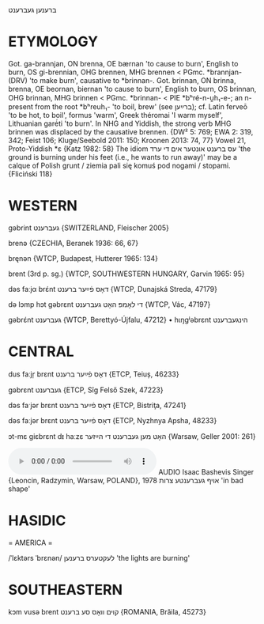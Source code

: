 ברענען
געברענט

ETYMOLOGY
===========
Got. ga-brannjan, ON brenna, OE bærnan 'to cause to burn', English to burn, OS gi-brennian, OHG brennen, MHG brennen < PGmc. *brannjan- (DRV) 'to make burn', causative to *brinnan-.
Got. brinnan, ON brinna, brenna, OE beornan, biernan 'to cause to burn', English to burn, OS brinnan, OHG brinnan, MHG brinnen < PGmc. *brinnan- < PIE *bʰré-n-u̯h₁-e-; an n-present from the root *bʰreuh₁- 'to boil, brew' (see ברײַען); cf. Latin ferveō 'to be hot, to boil', formus 'warm', Greek théromai 'I warm myself', Lithuanian garė́ti 'to burn'.
In NHG and Yiddish, the strong verb MHG brinnen was displaced by the causative brennen.
{DW² 5: 769; EWA 2: 319, 342; Feist 106; Kluge/Seebold 2011: 150; Kroonen 2013: 74, 77}
Vowel 21, Proto-Yiddish *ɛ
{Katz 1982: 58}
The idiom עס ברענט אונטער אים די ערד 'the ground is burning under his feet (i.e., he wants to run away)' may be a calque of Polish grunt / ziemia pali się komuś pod nogami / stopami.
{Fliciński 118}

WESTERN
========

gəbrint געברענט {SWITZERLAND, Fleischer 2005}

brenə {CZECHIA, Beranek 1936: 66, 67}

bręnən {WTCP, Budapest, Hutterer 1965: 134}

brent (3rd p. sg.) {WTCP, SOUTHWESTERN HUNGARY, Garvin 1965: 95}

dəs faːjα brɛ́nt דאָס פֿײַער ברענט {WTCP, Dunajská Streda, 47179}

də lɔmp hɔt gəbrɛnt די לאָמפּ האָט געברענט {WTCP, Vác, 47197}

gəbrɛ́nt געברענט {WTCP, Berettyó-Újfalu, 47212}
	•	hɩŋgʲəbrɛnt הינגעברענט

CENTRAL
========

dus faːjr̩ brɛnt דאָס פֿײַער ברענט {ETCP, Teiuș, 46233}

gəbrɛnt געברענט {ETCP, Sîg Felső Szek, 47223}

dəs faˑjər brɛnt דאָס פֿײַער ברענט {ETCP, Bistriţa, 47241}

dəs faːjər brɛnt דאָס פֿײַער ברענט {ETCP, Nyzhnya Apsha, 48233}

ɔt-mɛ giɛbrɛnt dᵻ haːzɛ האָט מען געברענט די הײַזער {Warsaw, Geller 2001: 261}

<audio controls src="https://ia801503.us.archive.org/5/items/BashevisLexicon/AfGebrenteTsores-IsaacBashevisSinger1978.mp3"></audio>
AUDIO Isaac Bashevis Singer {Leoncin, Radzymin, Warsaw, POLAND}, 1978
אויף געברענטע צרות 'in bad shape'

HASIDIC
=======
= AMERICA = 

/ˈlɛktərs ˈbrɛnən/ לעקטערס ברענען 'the lights are burning'

SOUTHEASTERN
==============

kɔm vusə brent קוים וואָס סע ברענט {ROMANIA, Brăila, 45273}
